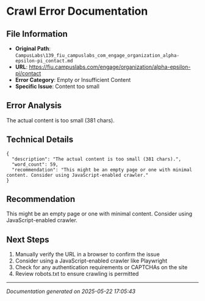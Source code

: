 # Crawl Error Documentation

## File Information
- **Original Path**: `CampusLabs\139_fiu_campuslabs_com_engage_organization_alpha-epsilon-pi_contact.md`
- **URL**: https://fiu.campuslabs.com/engage/organization/alpha-epsilon-pi/contact
- **Error Category**: Empty or Insufficient Content
- **Specific Issue**: Content too small

## Error Analysis
The actual content is too small (381 chars).

## Technical Details
```
{
  "description": "The actual content is too small (381 chars).",
  "word_count": 59,
  "recommendation": "This might be an empty page or one with minimal content. Consider using JavaScript-enabled crawler."
}
```

## Recommendation
This might be an empty page or one with minimal content. Consider using JavaScript-enabled crawler.

## Next Steps
1. Manually verify the URL in a browser to confirm the issue
2. Consider using a JavaScript-enabled crawler like Playwright
3. Check for any authentication requirements or CAPTCHAs on the site
4. Review robots.txt to ensure crawling is permitted

---
*Documentation generated on 2025-05-22 17:05:43*
